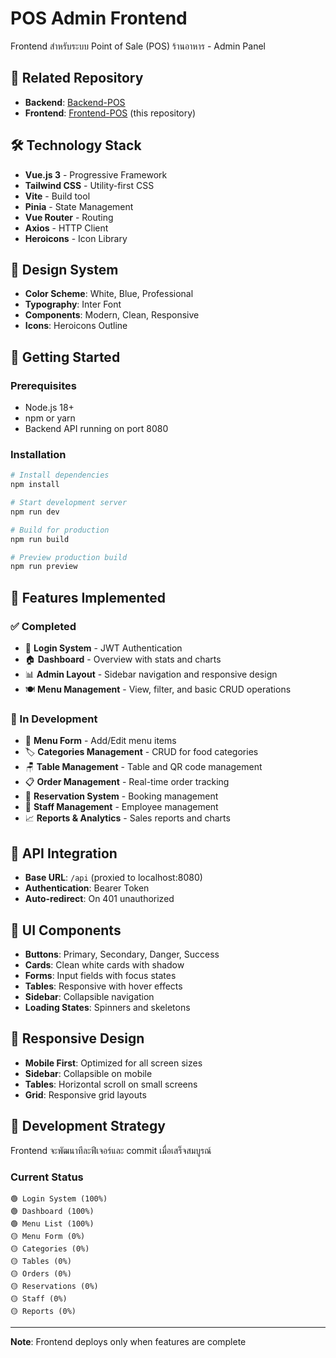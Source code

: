 # POS Admin Frontend

Frontend สำหรับระบบ Point of Sale (POS) ร้านอาหาร - Admin Panel

## 🔗 Related Repository
- **Backend**: [Backend-POS](https://github.com/komkemkku/Backend-POS.git)
- **Frontend**: [Frontend-POS](https://github.com/komkemkku/Frontend-POS.git) (this repository)

## 🛠️ Technology Stack
- **Vue.js 3** - Progressive Framework
- **Tailwind CSS** - Utility-first CSS
- **Vite** - Build tool
- **Pinia** - State Management
- **Vue Router** - Routing
- **Axios** - HTTP Client
- **Heroicons** - Icon Library

## 🎨 Design System
- **Color Scheme**: White, Blue, Professional
- **Typography**: Inter Font
- **Components**: Modern, Clean, Responsive
- **Icons**: Heroicons Outline

## 🚀 Getting Started

### Prerequisites
- Node.js 18+
- npm or yarn
- Backend API running on port 8080

### Installation
```bash
# Install dependencies
npm install

# Start development server
npm run dev

# Build for production
npm run build

# Preview production build
npm run preview
```

## 📱 Features Implemented

### ✅ Completed
- 🔐 **Login System** - JWT Authentication
- 🏠 **Dashboard** - Overview with stats and charts
- 📊 **Admin Layout** - Sidebar navigation and responsive design
- 🍽️ **Menu Management** - View, filter, and basic CRUD operations

### 🚧 In Development
- 📝 **Menu Form** - Add/Edit menu items
- 🏷️ **Categories Management** - CRUD for food categories
- 🪑 **Table Management** - Table and QR code management
- 📋 **Order Management** - Real-time order tracking
- 📅 **Reservation System** - Booking management
- 👥 **Staff Management** - Employee management
- 📈 **Reports & Analytics** - Sales reports and charts

## 🔄 API Integration
- **Base URL**: `/api` (proxied to localhost:8080)
- **Authentication**: Bearer Token
- **Auto-redirect**: On 401 unauthorized

## 🎨 UI Components
- **Buttons**: Primary, Secondary, Danger, Success
- **Cards**: Clean white cards with shadow
- **Forms**: Input fields with focus states
- **Tables**: Responsive with hover effects
- **Sidebar**: Collapsible navigation
- **Loading States**: Spinners and skeletons

## 📱 Responsive Design
- **Mobile First**: Optimized for all screen sizes
- **Sidebar**: Collapsible on mobile
- **Tables**: Horizontal scroll on small screens
- **Grid**: Responsive grid layouts

## 🚦 Development Strategy
Frontend จะพัฒนาทีละฟีเจอร์และ commit เมื่อเสร็จสมบูรณ์

### Current Status
```
🟢 Login System (100%)
🟢 Dashboard (100%)
🟢 Menu List (100%)
🟡 Menu Form (0%)
🟡 Categories (0%)
🟡 Tables (0%)
🟡 Orders (0%)
🟡 Reservations (0%)
🟡 Staff (0%)
🟡 Reports (0%)
```

---
**Note**: Frontend deploys only when features are complete
